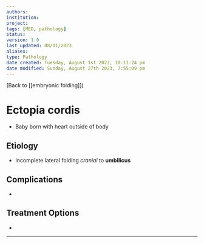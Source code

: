 ```yaml
---
authors: 
institution: 
project: 
tags: [MED, pathology]
status: 
version: 1.0
last_updated: 08/01/2023
aliases: 
type: Pathology
date created: Tuesday, August 1st 2023, 10:11:24 pm
date modified: Sunday, August 27th 2023, 7:55:09 pm
---
```


(Back to [[embryonic folding]])

# Ectopia cordis

- Baby born with heart outside of body

## Etiology
- Incomplete lateral folding _cranial_ to **umbilicus**

## Complications
- 

## Treatment Options
- 

---
